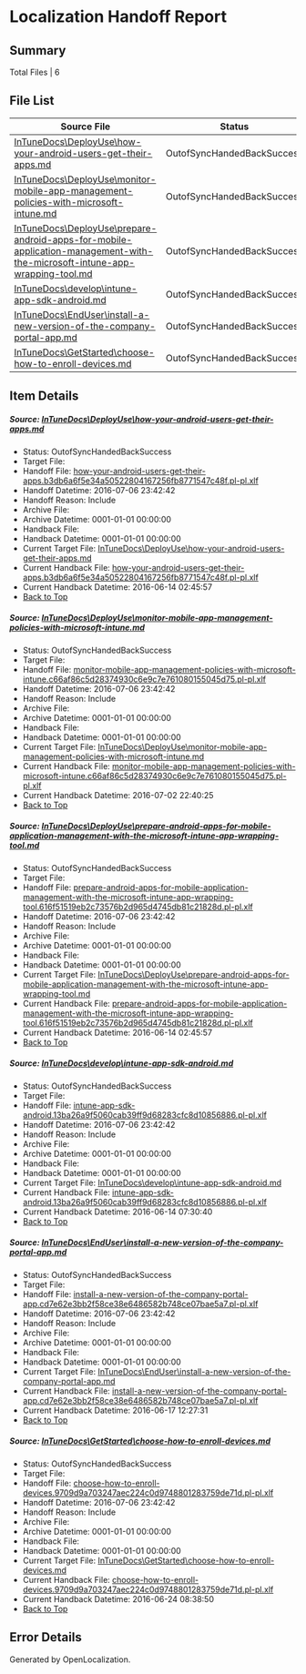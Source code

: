 # <a name='report-top'></a> Localization Handoff Report

## Summary
 Total Files | 6

## File List
 Source File | Status | Details 
 ----------- | ------ | ------- 
 [InTuneDocs\DeployUse\how-your-android-users-get-their-apps.md](https://github.com/Microsoft/IntuneDocs-pr/blob/842522811ec239e47da64f6914c568943550fcce/InTuneDocs/DeployUse/how-your-android-users-get-their-apps.md) | OutofSyncHandedBackSuccess | [Details](#24b746a8d2677d9f85f74c1714fe9c08d489727a49)
 [InTuneDocs\DeployUse\monitor-mobile-app-management-policies-with-microsoft-intune.md](https://github.com/Microsoft/IntuneDocs-pr/blob/4595d0e79b0b7dbfc9d34baaba5bd30121582326/InTuneDocs/DeployUse/monitor-mobile-app-management-policies-with-microsoft-intune.md) | OutofSyncHandedBackSuccess | [Details](#5cf2e058cc03e4793d8a617c14d2a9c3fa9b740e203)
 [InTuneDocs\DeployUse\prepare-android-apps-for-mobile-application-management-with-the-microsoft-intune-app-wrapping-tool.md](https://github.com/Microsoft/IntuneDocs-pr/blob/4595d0e79b0b7dbfc9d34baaba5bd30121582326/InTuneDocs/DeployUse/prepare-android-apps-for-mobile-application-management-with-the-microsoft-intune-app-wrapping-tool.md) | OutofSyncHandedBackSuccess | [Details](#18a22db09f7e9887a5aeb467fbd25331da3dcd8a214)
 [InTuneDocs\develop\intune-app-sdk-android.md](https://github.com/Microsoft/IntuneDocs-pr/blob/51f7734e2acced469ec3520d74a8079dac8223f2/InTuneDocs/develop/intune-app-sdk-android.md) | OutofSyncHandedBackSuccess | [Details](#bcb62e9c99c1f5a5b53ada688ef39a59674dea04268)
 [InTuneDocs\EndUser\install-a-new-version-of-the-company-portal-app.md](https://github.com/Microsoft/IntuneDocs-pr/blob/ebc237b402da7a4d1850be0b16a4f0cdd87458a6/InTuneDocs/EndUser/install-a-new-version-of-the-company-portal-app.md) | OutofSyncHandedBackSuccess | [Details](#25752f1d96dafb4c4778820f75cb3eff1b45067d307)
 [InTuneDocs\GetStarted\choose-how-to-enroll-devices.md](https://github.com/Microsoft/IntuneDocs-pr/blob/fee47110b482285a63843f02d67670fefd04343a/InTuneDocs/GetStarted/choose-how-to-enroll-devices.md) | OutofSyncHandedBackSuccess | [Details](#5197a9f00fcbe7ae15c893c8c1a92ab960fca6c0493)

## Item Details
##### <a name='24b746a8d2677d9f85f74c1714fe9c08d489727a49'></a> Source: [InTuneDocs\DeployUse\how-your-android-users-get-their-apps.md](https://github.com/Microsoft/IntuneDocs-pr/blob/842522811ec239e47da64f6914c568943550fcce/InTuneDocs/DeployUse/how-your-android-users-get-their-apps.md)
* Status: OutofSyncHandedBackSuccess
* Target File: 
* Handoff File: [how-your-android-users-get-their-apps.b3db6a6f5e34a50522804167256fb8771547c48f.pl-pl.xlf](https://github.com/Microsoft/EM.handoff/blob/b9f774e1bdb854480e4fa818fd7d2c1f47230b0c/ol-handoff/Microsoft/IntuneDocs-pr.pl-pl/master/how-your-android-users-get-their-apps.b3db6a6f5e34a50522804167256fb8771547c48f.pl-pl.xlf)
* Handoff Datetime: 2016-07-06 23:42:42
* Handoff Reason: Include
* Archive File: 
* Archive Datetime: 0001-01-01 00:00:00
* Handback File: 
* Handback Datetime: 0001-01-01 00:00:00
* Current Target File: [InTuneDocs\DeployUse\how-your-android-users-get-their-apps.md](https://github.com/Microsoft/IntuneDocs-pr.pl-pl/blob/33751adca90795140fb124fda3cae640e9fd672b/InTuneDocs/DeployUse/how-your-android-users-get-their-apps.md)
* Current Handback File: [how-your-android-users-get-their-apps.b3db6a6f5e34a50522804167256fb8771547c48f.pl-pl.xlf](https://github.com/Microsoft/EM.handback/blob/089d47a75e8d5acad19ce4a62189e59ee30995c4/ol-handback/Microsoft/IntuneDocs-pr.pl-pl/master/how-your-android-users-get-their-apps.b3db6a6f5e34a50522804167256fb8771547c48f.pl-pl.xlf)
* Current Handback Datetime: 2016-06-14 02:45:57
* [Back to Top](#report-top)

##### <a name='5cf2e058cc03e4793d8a617c14d2a9c3fa9b740e203'></a> Source: [InTuneDocs\DeployUse\monitor-mobile-app-management-policies-with-microsoft-intune.md](https://github.com/Microsoft/IntuneDocs-pr/blob/4595d0e79b0b7dbfc9d34baaba5bd30121582326/InTuneDocs/DeployUse/monitor-mobile-app-management-policies-with-microsoft-intune.md)
* Status: OutofSyncHandedBackSuccess
* Target File: 
* Handoff File: [monitor-mobile-app-management-policies-with-microsoft-intune.c66af86c5d28374930c6e9c7e761080155045d75.pl-pl.xlf](https://github.com/Microsoft/EM.handoff/blob/b9f774e1bdb854480e4fa818fd7d2c1f47230b0c/ol-handoff/Microsoft/IntuneDocs-pr.pl-pl/master/monitor-mobile-app-management-policies-with-microsoft-intune.c66af86c5d28374930c6e9c7e761080155045d75.pl-pl.xlf)
* Handoff Datetime: 2016-07-06 23:42:42
* Handoff Reason: Include
* Archive File: 
* Archive Datetime: 0001-01-01 00:00:00
* Handback File: 
* Handback Datetime: 0001-01-01 00:00:00
* Current Target File: [InTuneDocs\DeployUse\monitor-mobile-app-management-policies-with-microsoft-intune.md](https://github.com/Microsoft/IntuneDocs-pr.pl-pl/blob/908a84b16a097862efc7c944c506d9f7a0f43484/InTuneDocs/DeployUse/monitor-mobile-app-management-policies-with-microsoft-intune.md)
* Current Handback File: [monitor-mobile-app-management-policies-with-microsoft-intune.c66af86c5d28374930c6e9c7e761080155045d75.pl-pl.xlf](https://github.com/Microsoft/EM.handback/blob/1bf9bd663c77b431def44d900e141aac3eb15cdb/ol-handback/Microsoft/IntuneDocs-pr.pl-pl/master/monitor-mobile-app-management-policies-with-microsoft-intune.c66af86c5d28374930c6e9c7e761080155045d75.pl-pl.xlf)
* Current Handback Datetime: 2016-07-02 22:40:25
* [Back to Top](#report-top)

##### <a name='18a22db09f7e9887a5aeb467fbd25331da3dcd8a214'></a> Source: [InTuneDocs\DeployUse\prepare-android-apps-for-mobile-application-management-with-the-microsoft-intune-app-wrapping-tool.md](https://github.com/Microsoft/IntuneDocs-pr/blob/4595d0e79b0b7dbfc9d34baaba5bd30121582326/InTuneDocs/DeployUse/prepare-android-apps-for-mobile-application-management-with-the-microsoft-intune-app-wrapping-tool.md)
* Status: OutofSyncHandedBackSuccess
* Target File: 
* Handoff File: [prepare-android-apps-for-mobile-application-management-with-the-microsoft-intune-app-wrapping-tool.616f51519eb2c73576b2d965d4745db81c21828d.pl-pl.xlf](https://github.com/Microsoft/EM.handoff/blob/b9f774e1bdb854480e4fa818fd7d2c1f47230b0c/ol-handoff/Microsoft/IntuneDocs-pr.pl-pl/master/prepare-android-apps-for-mobile-application-management-with-the-microsoft-intune-app-wrapping-tool.616f51519eb2c73576b2d965d4745db81c21828d.pl-pl.xlf)
* Handoff Datetime: 2016-07-06 23:42:42
* Handoff Reason: Include
* Archive File: 
* Archive Datetime: 0001-01-01 00:00:00
* Handback File: 
* Handback Datetime: 0001-01-01 00:00:00
* Current Target File: [InTuneDocs\DeployUse\prepare-android-apps-for-mobile-application-management-with-the-microsoft-intune-app-wrapping-tool.md](https://github.com/Microsoft/IntuneDocs-pr.pl-pl/blob/33751adca90795140fb124fda3cae640e9fd672b/InTuneDocs/DeployUse/prepare-android-apps-for-mobile-application-management-with-the-microsoft-intune-app-wrapping-tool.md)
* Current Handback File: [prepare-android-apps-for-mobile-application-management-with-the-microsoft-intune-app-wrapping-tool.616f51519eb2c73576b2d965d4745db81c21828d.pl-pl.xlf](https://github.com/Microsoft/EM.handback/blob/089d47a75e8d5acad19ce4a62189e59ee30995c4/ol-handback/Microsoft/IntuneDocs-pr.pl-pl/master/prepare-android-apps-for-mobile-application-management-with-the-microsoft-intune-app-wrapping-tool.616f51519eb2c73576b2d965d4745db81c21828d.pl-pl.xlf)
* Current Handback Datetime: 2016-06-14 02:45:57
* [Back to Top](#report-top)

##### <a name='bcb62e9c99c1f5a5b53ada688ef39a59674dea04268'></a> Source: [InTuneDocs\develop\intune-app-sdk-android.md](https://github.com/Microsoft/IntuneDocs-pr/blob/51f7734e2acced469ec3520d74a8079dac8223f2/InTuneDocs/develop/intune-app-sdk-android.md)
* Status: OutofSyncHandedBackSuccess
* Target File: 
* Handoff File: [intune-app-sdk-android.13ba26a9f5060cab39ff9d68283cfc8d10856886.pl-pl.xlf](https://github.com/Microsoft/EM.handoff/blob/b9f774e1bdb854480e4fa818fd7d2c1f47230b0c/ol-handoff/Microsoft/IntuneDocs-pr.pl-pl/master/intune-app-sdk-android.13ba26a9f5060cab39ff9d68283cfc8d10856886.pl-pl.xlf)
* Handoff Datetime: 2016-07-06 23:42:42
* Handoff Reason: Include
* Archive File: 
* Archive Datetime: 0001-01-01 00:00:00
* Handback File: 
* Handback Datetime: 0001-01-01 00:00:00
* Current Target File: [InTuneDocs\develop\intune-app-sdk-android.md](https://github.com/Microsoft/IntuneDocs-pr.pl-pl/blob/48bf54102daf6611815e48697ba75ce2df52b607/InTuneDocs/develop/intune-app-sdk-android.md)
* Current Handback File: [intune-app-sdk-android.13ba26a9f5060cab39ff9d68283cfc8d10856886.pl-pl.xlf](https://github.com/Microsoft/EM.handback/blob/9a773045b03615c442d639e9bea9b0f3373841cd/ol-handback/Microsoft/IntuneDocs-pr.pl-pl/master/intune-app-sdk-android.13ba26a9f5060cab39ff9d68283cfc8d10856886.pl-pl.xlf)
* Current Handback Datetime: 2016-06-14 07:30:40
* [Back to Top](#report-top)

##### <a name='25752f1d96dafb4c4778820f75cb3eff1b45067d307'></a> Source: [InTuneDocs\EndUser\install-a-new-version-of-the-company-portal-app.md](https://github.com/Microsoft/IntuneDocs-pr/blob/ebc237b402da7a4d1850be0b16a4f0cdd87458a6/InTuneDocs/EndUser/install-a-new-version-of-the-company-portal-app.md)
* Status: OutofSyncHandedBackSuccess
* Target File: 
* Handoff File: [install-a-new-version-of-the-company-portal-app.cd7e62e3bb2f58ce38e6486582b748ce07bae5a7.pl-pl.xlf](https://github.com/Microsoft/EM.handoff/blob/b9f774e1bdb854480e4fa818fd7d2c1f47230b0c/ol-handoff/Microsoft/IntuneDocs-pr.pl-pl/master/install-a-new-version-of-the-company-portal-app.cd7e62e3bb2f58ce38e6486582b748ce07bae5a7.pl-pl.xlf)
* Handoff Datetime: 2016-07-06 23:42:42
* Handoff Reason: Include
* Archive File: 
* Archive Datetime: 0001-01-01 00:00:00
* Handback File: 
* Handback Datetime: 0001-01-01 00:00:00
* Current Target File: [InTuneDocs\EndUser\install-a-new-version-of-the-company-portal-app.md](https://github.com/Microsoft/IntuneDocs-pr.pl-pl/blob/4f2ba063239c010432c52466e2a91e7a7730bd87/InTuneDocs/EndUser/install-a-new-version-of-the-company-portal-app.md)
* Current Handback File: [install-a-new-version-of-the-company-portal-app.cd7e62e3bb2f58ce38e6486582b748ce07bae5a7.pl-pl.xlf](https://github.com/Microsoft/EM.handback/blob/bead4037dfe941d8c5b90d0313d8349965e727e2/ol-handback/Microsoft/IntuneDocs-pr.pl-pl/master/install-a-new-version-of-the-company-portal-app.cd7e62e3bb2f58ce38e6486582b748ce07bae5a7.pl-pl.xlf)
* Current Handback Datetime: 2016-06-17 12:27:31
* [Back to Top](#report-top)

##### <a name='5197a9f00fcbe7ae15c893c8c1a92ab960fca6c0493'></a> Source: [InTuneDocs\GetStarted\choose-how-to-enroll-devices.md](https://github.com/Microsoft/IntuneDocs-pr/blob/fee47110b482285a63843f02d67670fefd04343a/InTuneDocs/GetStarted/choose-how-to-enroll-devices.md)
* Status: OutofSyncHandedBackSuccess
* Target File: 
* Handoff File: [choose-how-to-enroll-devices.9709d9a703247aec224c0d9748801283759de71d.pl-pl.xlf](https://github.com/Microsoft/EM.handoff/blob/b9f774e1bdb854480e4fa818fd7d2c1f47230b0c/ol-handoff/Microsoft/IntuneDocs-pr.pl-pl/master/choose-how-to-enroll-devices.9709d9a703247aec224c0d9748801283759de71d.pl-pl.xlf)
* Handoff Datetime: 2016-07-06 23:42:42
* Handoff Reason: Include
* Archive File: 
* Archive Datetime: 0001-01-01 00:00:00
* Handback File: 
* Handback Datetime: 0001-01-01 00:00:00
* Current Target File: [InTuneDocs\GetStarted\choose-how-to-enroll-devices.md](https://github.com/Microsoft/IntuneDocs-pr.pl-pl/blob/c9c01a707102f615d2ed4031ba2d22a9c4723f63/InTuneDocs/GetStarted/choose-how-to-enroll-devices.md)
* Current Handback File: [choose-how-to-enroll-devices.9709d9a703247aec224c0d9748801283759de71d.pl-pl.xlf](https://github.com/Microsoft/EM.handback/blob/ac22285235fbe828973f22b40490e57100095df0/ol-handback/Microsoft/IntuneDocs-pr.pl-pl/master/choose-how-to-enroll-devices.9709d9a703247aec224c0d9748801283759de71d.pl-pl.xlf)
* Current Handback Datetime: 2016-06-24 08:38:50
* [Back to Top](#report-top)


## Error Details

Generated by OpenLocalization.

